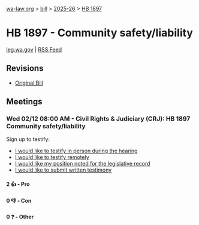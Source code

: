 [wa-law.org](/) > [bill](/bill/) > [2025-26](/bill/2025-26/) > [HB 1897](/bill/2025-26/hb/1897/)

# HB 1897 - Community safety/liability
[leg.wa.gov](https://app.leg.wa.gov/billsummary?BillNumber=1897&Year=2025&Initiative=false) | [RSS Feed](./rss.xml)

## Revisions
* [Original Bill](1/)

## Meetings
### Wed 02/12 08:00 AM - Civil Rights & Judiciary (CRJ): HB 1897 Community safety/liability
Sign up to testify:
* [I would like to testify in person during the hearing](https://app.leg.wa.gov/csi/Testifier/Add?chamber=House&mId=32793&aId=163733&caId=25764&tId=1)
* [I would like to testify remotely](https://app.leg.wa.gov/csi/Testifier/Add?chamber=House&mId=32793&aId=163733&caId=25764&tId=2)
* [I would like my position noted for the legislative record](https://app.leg.wa.gov/csi/Testifier/Add?chamber=House&mId=32793&aId=163733&caId=25764&tId=3)
* [I would like to submit written testimony](https://app.leg.wa.gov/csi/Testifier/Add?chamber=House&mId=32793&aId=163733&caId=25764&tId=4)

#### 2 👍 - Pro

#### 0 👎 - Con

#### 0 ❓ - Other
